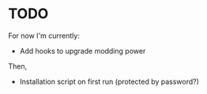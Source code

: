 # TODO

For now I'm currently:
- Add hooks to upgrade modding power

Then,
- Installation script on first run (protected by password?)
